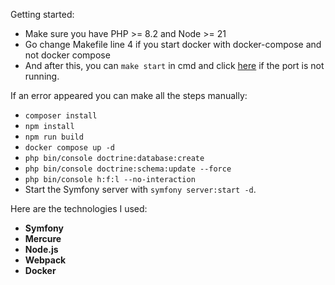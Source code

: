 Getting started:

- Make sure you have PHP >= 8.2 and Node >= 21
- Go change Makefile line 4 if you start docker with docker-compose and not docker compose
- And after this, you can ```make start``` in cmd and click [here](http://localhost:8000) if the port is not running.

If an error appeared you can make all the steps manually:

- ```composer install```
- ```npm install```
- ```npm run build```
- ```docker compose up -d```
- ```php bin/console doctrine:database:create```
- ```php bin/console doctrine:schema:update --force```
- ```php bin/console h:f:l --no-interaction```
- Start the Symfony server with `symfony server:start -d`.

Here are the technologies I used:

- **Symfony**
- **Mercure**
- **Node.js**
- **Webpack**
- **Docker**
